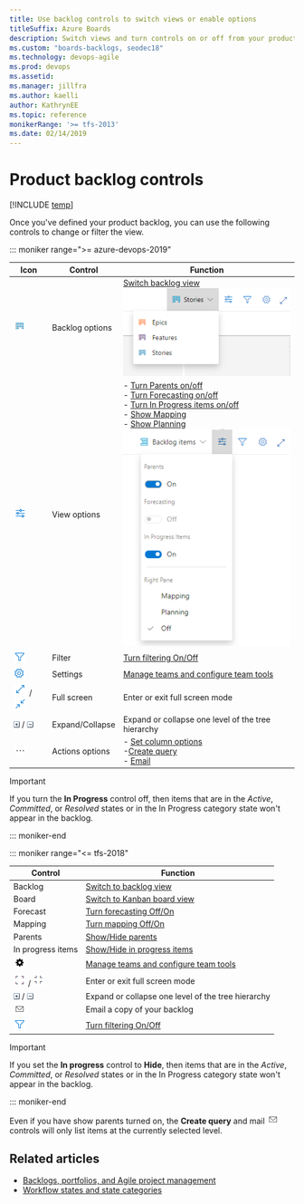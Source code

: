 ```yaml
---
title: Use backlog controls to switch views or enable options  
titleSuffix: Azure Boards 
description: Switch views and turn controls on or off from your product or portfolio backlogs for Azure Boards or TFS 
ms.custom: "boards-backlogs, seodec18"    
ms.technology: devops-agile
ms.prod: devops
ms.assetid:  
ms.manager: jillfra
ms.author: kaelli
author: KathrynEE
ms.topic: reference
monikerRange: '>= tfs-2013'
ms.date: 02/14/2019
---
```



<a id="backlog-controls">  </a>
# Product backlog controls  

[!INCLUDE [temp](../_shared/version-vsts-tfs-all-versions.md)]

Once you've defined your product backlog, you can use the following controls to change or filter the view. 

::: moniker range=">= azure-devops-2019"

| Icon  | Control                  | Function              |
|---------|------------------------|--------------------|
| ![backlogs](../../_img/icons/backlogs.png) | Backlog options  | [Switch backlog view](create-your-backlog.md)<br/>![backlogs menu](_img/backlogs-menu.png)    |  
| ![view options](../../_img/icons/view-options-icon.png) | View options |- [Turn Parents on/off](organize-backlog.md)<br/>- [Turn Forecasting on/off](../sprints/forecast.md)<br/>- [Turn In Progress items on/off](../sprints/forecast.md)<br/>- [Show Mapping](organize-backlog.md)<br/>- [Show Planning](../sprints/assign-work-sprint.md)<br/>![view options](_img/view-options.png) |  
| ![Filter](../_img/icons/filter-icon.png) |  Filter | [Turn filtering On/Off](filter-backlogs.md)  |   
| ![Settings icon](../../_img/icons/blue-gear.png) | Settings   | [Manage teams and configure team tools](../../organizations/settings/manage-teams.md)  |  
| ![full screen](../../_img/icons/full-screen-icon.png) / ![exit full screen](../../_img/icons/exit-full-screen-icon.png)  | Full screen | Enter or exit full screen mode  |  
| ![expand icon](../_img/icons/expand_icon.png) / ![collapse icon](../_img/icons/collapse_icon.png) | Expand/Collapse | Expand or collapse one level of the tree hierarchy |   
| ![actions](../../_img/icons/actions-icon.png) | Actions options |- [Set column options](set-column-options.md)<br/>-[Create query](../queries/using-queries.md)<br/>- [Email](../work-items/email-work-items.md)  |  



> [!IMPORTANT]  
> If you turn the **In Progress** control off, then items that are in the *Active*, *Committed*, or *Resolved* states or in the In Progress category state won't appear in the backlog. 

<!---
| In progress items | [Show/Hide in progress items](../sprints/forecast.md)   |
| Board    | [Switch to Kanban board view](../boards/kanban-quickstart.md)  |
| ![mail icon](../_img/icons/mail_icon.png)  | Email a copy of your backlog      |
 
-->

::: moniker-end


::: moniker range="<= tfs-2018"

| Control                  | Function                      |
|--------------------------|-------------------------------|
| Backlog  | [Switch to backlog view](create-your-backlog.md)    |
| Board    | [Switch to Kanban board view](../boards/kanban-quickstart.md)  |
| Forecast | [Turn forecasting Off/On](../sprints/forecast.md) |
| Mapping | [Turn mapping Off/On](organize-backlog.md)   |
| Parents | [Show/Hide parents](organize-backlog.md) |
| In progress items | [Show/Hide in progress items](../sprints/forecast.md)   |
| ![Settings icon](../_img/icons/team-settings-gear-icon.png)    | [Manage teams and configure team tools](../../organizations/settings/manage-teams.md)  |
| ![full screen icon](../_img/icons/fullscreen_icon.png) / ![exit full screen icon](../_img/icons/exitfullscreen_icon.png)  | Enter or exit full screen mode      |
| ![expand icon](../_img/icons/expand_icon.png) / ![collapse icon](../_img/icons/collapse_icon.png)   | Expand or collapse one level of the tree hierarchy    |
| ![mail icon](../_img/icons/mail_icon.png)  | Email a copy of your backlog      |
| ![Filter](../_img/icons/filter-icon.png)  | [Turn filtering On/Off](filter-backlogs.md)  |  


> [!IMPORTANT]  
> If you set the **In progress** control to **Hide**, then items that are in the *Active*, *Committed*, or *Resolved* states or in the In Progress category state won't appear in the backlog. 

::: moniker-end


Even if you have show parents turned on, the **Create query** and mail ![mail icon](../_img/icons/mail_icon.png) controls will only list items at the currently selected level. 
 

## Related articles

- [Backlogs, portfolios, and Agile project management](backlogs-overview.md)  
- [Workflow states and state categories](../work-items/workflow-and-state-categories.md)